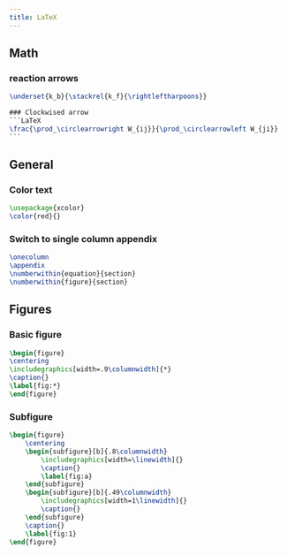 ```yaml
---
title: LaTeX
---
```


## Math
### reaction arrows

````LaTeX
\underset{k_b}{\stackrel{k_f}{\rightleftharpoons}}

### Clockwised arrow
```LaTeX
\frac{\prod_\circlearrowright W_{ij}}{\prod_\circlearrowleft W_{ji}}
```
````
## General
### Color text
```LaTeX
\usepackage{xcolor}
\color{red}{}
```

### Switch to single column appendix
```LaTeX
\onecolumn
\appendix
\numberwithin{equation}{section}
\numberwithin{figure}{section}
```

## Figures
### Basic figure
```LaTeX
\begin{figure}
\centering
\includegraphics[width=.9\columnwidth]{*}
\caption{}
\label{fig:*}
\end{figure}
```
### Subfigure
```LaTeX
\begin{figure}
    \centering
    \begin{subfigure}[b]{.8\columnwidth}
        \includegraphics[width=\linewidth]{}
        \caption{}
        \label{fig:a}
    \end{subfigure}
    \begin{subfigure}[b]{.49\columnwidth}
        \includegraphics[width=1\linewidth]{}
        \caption{}
    \end{subfigure}
    \caption{} 
    \label{fig:1}
\end{figure}
```
